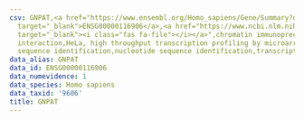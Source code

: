 ```yaml
---
csv: GNPAT,<a href="https://www.ensembl.org/Homo_sapiens/Gene/Summary?db=core;g=ENSG00000116906"
  target="_blank">ENSG00000116906</a>,<a href="https://www.ncbi.nlm.nih.gov/pubmed/17216044"
  target="_blank"><i class="fas fa-file"></i></a>",chromatin immunoprecipitation assay,direct
  interaction,HeLa, high throughput transcription profiling by microarray,nucleotide
  sequence identification,nucleotide sequence identification,transcriptional regulation,
data_alias: GNPAT
data_id: ENSG00000116906
data_numevidence: 1
data_species: Homo sapiens
data_taxid: '9606'
title: GNPAT
---
```

